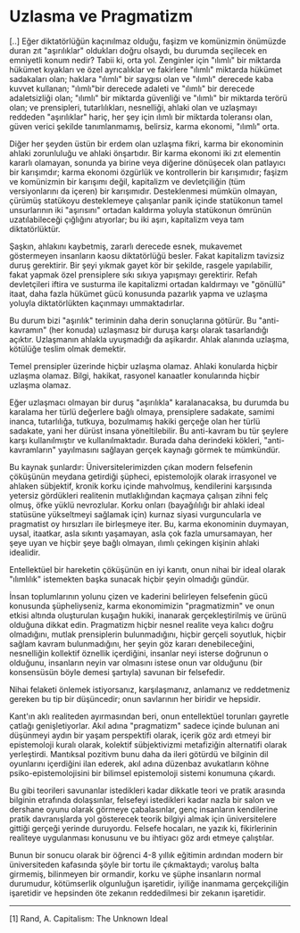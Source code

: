 # Uzlasma ve Pragmatizm

[..] Eğer diktatörlüğün kaçınılmaz olduğu, faşizm ve komünizmin önümüzde duran zıt "aşırılıklar" oldukları doğru olsaydı, bu durumda seçilecek en emniyetli konum nedir? Tabii ki, orta yol. Zenginler için "ılımlı" bir miktarda hükümet kıyakları ve özel ayrıcalıklar ve fakirlere "ılımlı" miktarda hükümet sadakaları olan; haklara "ılımlı" bir saygısı olan ve "ılımlı" derecede kaba kuvvet kullanan; "ılımlı"bir derecede adaleti ve "ılımlı" bir derecede adaletsizliği olan; "ılımlı" bir miktarda güvenliği ve "ılımlı" bir miktarda terörü olan; ve prensipleri, tutarlılıkları, nesnelliği, ahlaki olan ve uzlaşmayı reddeden "aşırılıklar" hariç, her şey için ılımlı bir miktarda toleransı olan, güven verici şekilde tanımlanmamış, belirsiz, karma ekonomi, "ılımlı" orta.

Diğer her şeyden üstün bir erdem olan uzlaşma fikri, karma bir ekonominin ahlaki zorunluluğu ve ahlaki önşartıdır. Bir karma ekonomi iki zıt elementin kararlı olamayan, sonunda ya birine veya diğerine dönüşecek olan patlayıcı bir karışımdır; karma ekonomi özgürlük ve kontrollerin bir karışımıdır; faşizm ve komünizmin bir karışımı değil, kapitalizm ve devletçiliğin (tüm versiyonlarını da içeren) bir karışımıdır. Desteklenmesi mümkün olmayan, çürümüş statükoyu desteklemeye çalışanlar panik içinde statükonun tamel unsurlarının iki "aşırısını" ortadan kaldırma yoluyla statükonun ömrünün uzatılabileceği çığlığını atıyorlar; bu iki aşırı, kapitalizm veya tam diktatörlüktür.

Şaşkın, ahlakını kaybetmiş, zararlı derecede esnek, mukavemet göstermeyen insanların kaosu diktatörlüğü besler. Fakat kapitalizm tavizsiz duruş gerektirir. Bir şeyi yıkmak gayet kör bir şekilde, rasgele yapılabilir, fakat yapmak özel prensiplere sıkı sıkıya yapışmayı gerektirir. Refah devletçileri iftira ve susturma ile kapitalizmi ortadan kaldırmayı ve "gönüllü" itaat, daha fazla hükümet gücü konusunda pazarlık yapma ve uzlaşma yoluyla diktatörlükten kaçınmayı ummaktadırlar.

Bu durum bizi "aşırılık" teriminin daha derin sonuçlarına götürür. Bu "anti-kavramın" (her konuda) uzlaşmasız bir duruşa karşı olarak tasarlandığı açıktır. Uzlaşmanın ahlakla uyuşmadığı da aşikardır. Ahlak alanında uzlaşma, kötülüğe teslim olmak demektir.

Temel prensipler üzerinde hiçbir uzlaşma olamaz. Ahlaki konularda hiçbir uzlaşma olamaz. Bilgi, hakikat, rasyonel kanaatler konularında hiçbir uzlaşma olamaz.

Eğer uzlaşmacı olmayan bir duruş "aşırılıkla" karalanacaksa, bu durumda bu karalama her türlü değerlere bağlı olmaya, prensiplere sadakate, samimi inanca, tutarlılığa, tutkuya, bozulmamış hakiki gerçeğe olan her türlü sadakate, yani her dürüst insana yöneltilebilir. Bu anti-kavram bu tür şeylere karşı kullanılmıştır ve kullanılmaktadır. Burada daha derindeki kökleri, "anti-kavramların" yayılmasını sağlayan gerçek kaynağı görmek te mümkündür.

Bu kaynak şunlardır: Üniversitelerimizden çıkan modern felsefenin çöküşünün meydana getirdiği şüpheci, epistemolojik olarak irrasyonel ve ahlaken sübjektif, kronik korku içinde mahvolmuş, kendilerini karşısında yetersiz gördükleri realitenin mutlaklığından kaçmaya çalışan zihni felç olmuş, öfke yüklü nevrozlular. Korku onları (bayağılılığı bir ahlaki ideal statüsüne yükseltmeyi sağlamak için) kurnaz siyasi vurguncularla ve pragmatist oy hırsızları ile birleşmeye iter. Bu, karma ekonominin duymayan, uysal, itaatkar, asla sıkıntı yaşamayan, asla çok fazla umursamayan, her şeye uyan ve hiçbir şeye bağlı olmayan, ılımlı çekingen kişinin ahlaki idealidir.

Entellektüel bir hareketin çöküşünün en iyi kanıtı, onun nihai bir ideal olarak "ılımlılık" istemekten başka sunacak hiçbir şeyin olmadığı gündür.

İnsan toplumlarının yolunu çizen ve kaderini belirleyen felsefenin gücü konusunda şüpheliyseniz, karma ekonomimizin "pragmatizmin" ve onun etkisi altında oluşturulan kuşağın hukiki, inanarak gerçekleştirilmiş ve ürünü olduğuna dikkat edin. Pragmatizm hiçbir nesnel realite veya kalıcı doğru olmadığını, mutlak prensiplerin bulunmadığını, hiçbir gerçeli soyutluk, hiçbir sağlam kavram bulunmadığını, her şeyin göz kararı denebileceğini, nesnelliğin kollektif öznellik içerdiğini, insanlar neyi isterse doğrunun o olduğunu, insanların neyin var olmasını istese onun var olduğunu (bir konsensüsün böyle demesi şartıyla) savunan bir felsefedir.

Nihai felaketi önlemek istiyorsanız, karşılaşmanız, anlamanız ve reddetmeniz gereken bu tip bir düşüncedir; onun savlarının her biridir ve hepsidir.

Kant'ın aklı realiteden ayırmasından beri, onun entellektüel torunları gayretle çatlağı genişletiyorlar. Akıl adına "pragmatizm" sadece içinde bulunan ani düşünmeyi aydın bir yaşam perspektifi olarak, içerik göz ardı etmeyi bir epistemoloji kuralı olarak, kolektif sübjektivizmi metafiziğin alternatifi olarak yerleştirdi. Mantıksal pozitivm bunu daha da ileri götürdü ve bilginin dil oyunlarını içerdiğini ilan ederek, akıl adına düzenbaz avukatların köhne psiko-epistemolojisini bir bilimsel epistemoloji sistemi konumuna çıkardı.

Bu gibi teorileri savunanlar istedikleri kadar dikkatle teori ve pratik arasında bilginin etrafında dolaşsınlar, felsefeyi istedikleri kadar nazla bir salon ve dershane oyunu olarak görmeye çabalasınlar, genç insanların kendilerine pratik davranışlarda yol gösterecek teorik bilgiyi almak için üniversitelere gittiği gerçeği yerinde duruyordu. Felsefe hocaları, ne yazık ki, fikirlerinin realiteye uygulanması konusunu ve bu ihtiyacı göz ardı etmeye çalıştılar.

Bunun bir sonucu olarak bir öğrenci 4-8 yıllık eğitimin ardından modern bir üniversiteden kafasında şöyle bir tortu ile çıkmaktaydı; varoluş balta girmemiş, bilinmeyen bir ormandir, korku ve şüphe insanların normal durumudur, kötümserlik olgunluğun işaretidir, iyiliğe inanmama gerçekçiliğin işaretidir ve hepsinden öte zekanın reddedilmesi bir zekanın işaretidir.

---

[1] Rand, A. Capitalism: The Unknown Ideal
